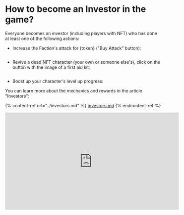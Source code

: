 # How to become an Investor in the game?

Everyone becomes an investor (including players with NFT) who has done at least one of the following actions:

* Increase the Faction's attack for {token} ("Buy Attack" button):

<figure><img src="/assets/docs/.gitbook/assets/buy_attack_button.png" alt=""><figcaption></figcaption></figure>

* Revive a dead NFT character (your own or someone else's), click on the button with the image of a first aid kit:

<figure><img src="/assets/docs/.gitbook/assets/revive_button.png" alt=""><figcaption></figcaption></figure>

* Boost up your character's level up progress:

You can learn more about the mechanics and rewards in the article "Investors":

{% content-ref url="../investors.md" %}
[investors.md](../investors.md)
{% endcontent-ref %}

<iframe width="560" height="315" 
src="https://www.youtube.com/shorts/yR8fALEdcek" 
title="YouTube video player" 
frameborder="0" 
allow="accelerometer; autoplay; 
clipboard-write; encrypted-media; gyroscope; picture-in-picture; web-share" allowfullscreen>
</iframe>